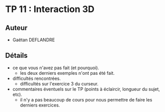 TP 11 : Interaction 3D
======================


## Auteur

 - Gaëtan DEFLANDRE


## Détails

- ce que vous n'avez pas fait (et pourquoi).
  - les deux derniers exemples n'ont pas été fait.
- difficultés rencontrées.
  - difficultés sur l'exercice 3 du curseur.
- commentaires éventuels sur le TP (points à éclaircir, longueur du
  sujet, etc).
  - il n'y a pas beaucoup de cours pour nous permettre de faire les
    derniers exercices.
